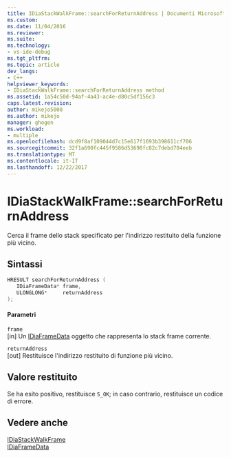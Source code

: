 ```yaml
---
title: IDiaStackWalkFrame::searchForReturnAddress | Documenti Microsoft
ms.custom: 
ms.date: 11/04/2016
ms.reviewer: 
ms.suite: 
ms.technology:
- vs-ide-debug
ms.tgt_pltfrm: 
ms.topic: article
dev_langs:
- C++
helpviewer_keywords:
- IDiaStackWalkFrame::searchForReturnAddress method
ms.assetid: 1a54c50d-94af-4a43-ac4e-d80c5df156c3
caps.latest.revision: 
author: mikejo5000
ms.author: mikejo
manager: ghogen
ms.workload:
- multiple
ms.openlocfilehash: dcd9f8af109044d7c15e617f1693b398611cf706
ms.sourcegitcommit: 32f1a690fc445f9586d53698fc82c7debd784eeb
ms.translationtype: MT
ms.contentlocale: it-IT
ms.lasthandoff: 12/22/2017
---
```

# <a name="idiastackwalkframesearchforreturnaddress"></a>IDiaStackWalkFrame::searchForReturnAddress
Cerca il frame dello stack specificato per l'indirizzo restituito della funzione più vicino.  
  
## <a name="syntax"></a>Sintassi  
  
```C++  
HRESULT searchForReturnAddress (   
   IDiaFrameData* frame,  
   ULONGLONG*     returnAddress  
);  
```  
  
#### <a name="parameters"></a>Parametri  
 `frame`  
 [in] Un [IDiaFrameData](../../debugger/debug-interface-access/idiaframedata.md) oggetto che rappresenta lo stack frame corrente.  
  
 `returnAddress`  
 [out] Restituisce l'indirizzo restituito di funzione più vicino.  
  
## <a name="return-value"></a>Valore restituito  
 Se ha esito positivo, restituisce `S_OK`; in caso contrario, restituisce un codice di errore.  
  
## <a name="see-also"></a>Vedere anche  
 [IDiaStackWalkFrame](../../debugger/debug-interface-access/idiastackwalkframe.md)   
 [IDiaFrameData](../../debugger/debug-interface-access/idiaframedata.md)